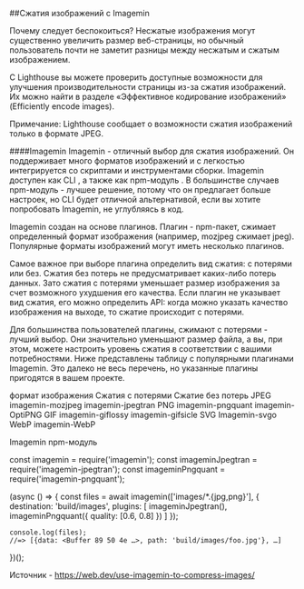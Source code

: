 ##Сжатия изображений с Imagemin

Почему следует беспокоиться?
Несжатые изображения могут существенно увеличить размер веб-страницы, но обычный пользователь почти не заметит разницы между несжатым и сжатым изображением.

С Lighthouse вы можете проверить доступные возможности для улучшения производительности страницы из-за сжатия изображений. Их можно найти в разделе «Эффективное кодирование изображений» (Efficiently encode images).

Примечание: Lighthouse сообщает о возможности сжатия изображений только в формате JPEG.

####Imagemin
Imagemin - отличный выбор для сжатия изображений. Он поддерживает много форматов изображений и с легкостью интегрируется со скриптами и инструментами сборки. Imagemin доступен как CLI , а также как npm-модуль . В большинстве случаев npm-модуль - лучшее решение, потому что он предлагает больше настроек, но CLI будет отличной альтернативой, если вы хотите попробовать Imagemin, не углубляясь в код.

Imagemin создан на основе плагинов. Плагин - npm-пакет, сжимает определенный формат изображения (например, mozjpeg сжимает jpeg). Популярные форматы изображений могут иметь несколько плагинов.

Самое важное при выборе плагина определить вид сжатия: с потерями или без. Сжатия без потерь не предусматривает каких-либо потерь данных. Зато сжатия с потерями уменьшает размер изображения за счет возможного ухудшения его качества. Если плагин не указывает вид сжатия, его можно определить API: когда можно указать качество изображения на выходе, то сжатие происходит с потерями.

Для большинства пользователей плагины, сжимают с потерями - лучший выбор. Они значительно уменьшают размер файла, а вы, при этом, можете настроить уровень сжатия в соответствии с вашими потребностями. Ниже представлены таблицу с популярными плагинами Imagemin. Это далеко не весь перечень, но указанные плагины пригодятся в вашем проекте.

формат изображения	Сжатия с потерями	Сжатие без потерь
JPEG	imagemin-mozjpeg	imagemin-jpegtran
PNG	imagemin-pngquant	imagemin-OptiPNG
GIF	imagemin-giflossy	imagemin-gifsicle
SVG	Imagemin-svgo	
WebP	imagemin-WebP	

Imagemin npm-модуль

const imagemin = require('imagemin');
const imageminJpegtran = require('imagemin-jpegtran');
const imageminPngquant = require('imagemin-pngquant');

(async () => {
	const files = await imagemin(['images/*.{jpg,png}'], {
		destination: 'build/images',
		plugins: [
			imageminJpegtran(),
			imageminPngquant({
				quality: [0.6, 0.8]
			})
		]
	});

	console.log(files);
	//=> [{data: <Buffer 89 50 4e …>, path: 'build/images/foo.jpg'}, …]
})();

Источник - https://web.dev/use-imagemin-to-compress-images/
```